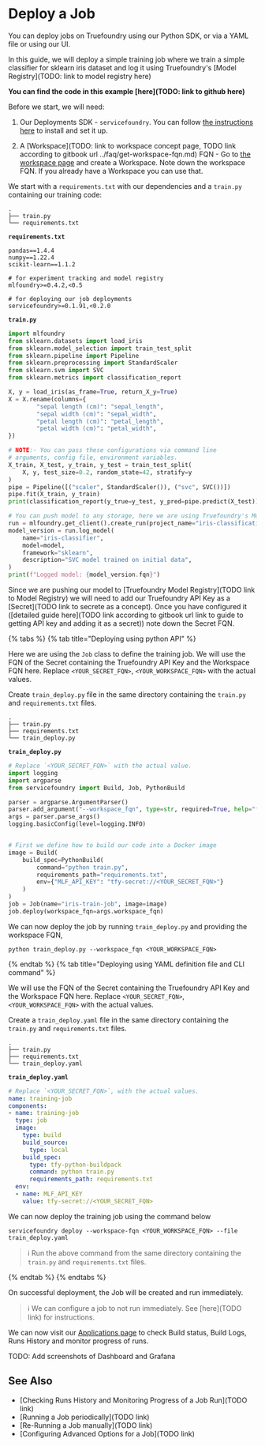 # Deploy a Job

You can deploy jobs on Truefoundry using our Python SDK, or via a YAML file or using our UI. 

In this guide, we will deploy a simple training job where we train a simple classifier for sklearn iris dataset and log it using Truefoundry's [Model Registry](TODO: link to model registry here)

**You can find the code in this example [here](TODO: link to github here)**

Before we start, we will need:

1. Our Deployments SDK - `servicefoundry`. You can follow [the instructions here](quickstart/install-and-workspace.md) to install and set it up.

1. A [Workspace](TODO: link to workspace concept page, TODO link according to gitbook url ../faq/get-workspace-fqn.md) FQN - Go to [the workspace page](https://app.truefoundry.com/workspace) and create a Workspace. Note down the workspace FQN. If you already have a Workspace you can use that.

We start with a `requirements.txt` with our dependencies and a `train.py` containing our training code:

```
.
├── train.py
└── requirements.txt
```

**`requirements.txt`**
```
pandas==1.4.4
numpy==1.22.4
scikit-learn==1.1.2

# for experiment tracking and model registry
mlfoundry>=0.4.2,<0.5

# for deploying our job deployments
servicefoundry>=0.1.91,<0.2.0
```

**`train.py`**
```python
import mlfoundry
from sklearn.datasets import load_iris
from sklearn.model_selection import train_test_split
from sklearn.pipeline import Pipeline
from sklearn.preprocessing import StandardScaler
from sklearn.svm import SVC
from sklearn.metrics import classification_report

X, y = load_iris(as_frame=True, return_X_y=True)
X = X.rename(columns={
        "sepal length (cm)": "sepal_length",
        "sepal width (cm)": "sepal_width",
        "petal length (cm)": "petal_length",
        "petal width (cm)": "petal_width",
})

# NOTE:- You can pass these configurations via command line
# arguments, config file, environment variables.
X_train, X_test, y_train, y_test = train_test_split(
    X, y, test_size=0.2, random_state=42, stratify=y
)
pipe = Pipeline([("scaler", StandardScaler()), ("svc", SVC())])
pipe.fit(X_train, y_train)
print(classification_report(y_true=y_test, y_pred=pipe.predict(X_test)))

# You can push model to any storage, here we are using Truefoundry's Model Registry
run = mlfoundry.get_client().create_run(project_name="iris-classification")
model_version = run.log_model(
    name="iris-classifier",
    model=model,
    framework="sklearn",
    description="SVC model trained on initial data",
)
print(f"Logged model: {model_version.fqn}")
```


Since we are pushing our model to [Truefoundry Model Registry](TODO link to Model Registry) we will need to add our Truefoundry API Key as a [Secret](TODO link to secrete as a concept). Once you have configured it ([detailed guide here](TODO link according to gitbook url link to guide to getting API key and adding it as a secret)) note down the Secret FQN. 


{% tabs %}
{% tab title="Deploying using python API" %}

Here we are using the `Job` class to define the training job. We will use the FQN of the Secret containing the Truefoundry API Key and the Workspace FQN here. Replace `<YOUR_SECRET_FQN>`, `<YOUR_WORKSPACE_FQN>`  with the actual values.

Create `train_deploy.py` file in the same directory containing the `train.py` and `requirements.txt` files.

```
.
├── train.py
├── requirements.txt
└── train_deploy.py
```

**`train_deploy.py`**
```python
# Replace `<YOUR_SECRET_FQN>` with the actual value.
import logging
import argparse
from servicefoundry import Build, Job, PythonBuild

parser = argparse.ArgumentParser()
parser.add_argument("--workspace_fqn", type=str, required=True, help="fqn of the workspace to deploy to")
args = parser.parse_args()
logging.basicConfig(level=logging.INFO)


# First we define how to build our code into a Docker image
image = Build(
    build_spec=PythonBuild(
        command="python train.py",
        requirements_path="requirements.txt",
        env={"MLF_API_KEY": "tfy-secret://<YOUR_SECRET_FQN>"}
    )
)
job = Job(name="iris-train-job", image=image)
job.deploy(workspace_fqn=args.workspace_fqn)
```

We can now deploy the job by running `train_deploy.py` and providing the workspace FQN, 
```shell
python train_deploy.py --workspace_fqn <YOUR_WORKSPACE_FQN>
```

{% endtab %}
{% tab title="Deploying using YAML definition file and CLI command" %} 

We will use the FQN of the Secret containing the Truefoundry API Key and the Workspace FQN here. Replace `<YOUR_SECRET_FQN>`, `<YOUR_WORKSPACE_FQN>`  with the actual values.

Create a `train_deploy.yaml` file  in the same directory containing the `train.py` and `requirements.txt` files.
```
.
├── train.py
├── requirements.txt
└── train_deploy.yaml
```

**`train_deploy.yaml`**
```yaml
# Replace `<YOUR_SECRET_FQN>`, with the actual values.
name: training-job
components:
- name: training-job
  type: job
  image:
    type: build
    build_source:
      type: local
    build_spec:
      type: tfy-python-buildpack
      command: python train.py
      requirements_path: requirements.txt
  env:
  - name: MLF_API_KEY
    value: tfy-secret://<YOUR_SECRET_FQN>
```

We can now deploy the training job using the command below

```shell
servicefoundry deploy --workspace-fqn <YOUR_WORKSPACE_FQN> --file train_deploy.yaml
```
> :information_source: Run the above command from the same directory containing the `train.py` and `requirements.txt` files.

{% endtab %}
{% endtabs %}

On successful deployment, the Job will be created and run immediately. 
> :information_source: We can configure a job to not run immediately. See [here](TODO link) for instructions.

We can now visit our [Applications page](https://app.truefoundry.com/applications) to check Build status, Build Logs, Runs History and monitor progress of runs.

TODO: Add screenshots of Dashboard and Grafana

## See Also
- [Checking Runs History and Monitoring Progress of a Job Run](TODO link)
- [Running a Job periodically](TODO link)
- [Re-Running a Job manually](TODO link)
- [Configuring Advanced Options for a Job](TODO link)


